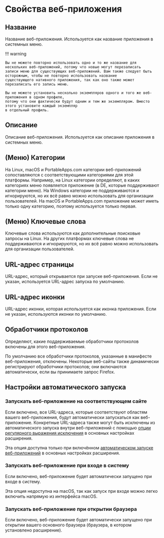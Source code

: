 # Свойства веб-приложения

## Название

Название веб-приложения. Используется как название приложения в системных меню.

!!! warning

    Вы не можете повторно использовать одно и то же название для нескольких веб-приложений, потому что новые могут перезаписать
    записи меню для существующих веб-приложений. Вам также следует быть осторожным, чтобы не повторно использовать название
    существующего нативного приложения, так как оно также может перезаписать его запись меню.

    Вы не можете установить несколько экземпляров одного и того же веб-приложения в одном профиле,
    потому что они фактически будут одним и тем же экземпляром. Вместо этого установите каждый экземпляр
    в отдельный профиль.

## Описание

Описание веб-приложения. Используется как описание приложения в системных меню.

## (Меню) Категории

На Linux, macOS и PortableApps.com категории веб-приложений сопоставляются с соответствующими
категориями для этой платформы. Например, на Linux категории определяют, в каких
категориях меню появляется приложение (в DE, которые поддерживают категории меню). На Windows
категории не поддерживаются и игнорируются, но их всё равно можно использовать для организации пользователей. На macOS и PortableApps.com приложение может иметь только одну категорию,
поэтому используется только первая.

## (Меню) Ключевые слова

Ключевые слова используются как дополнительные поисковые запросы на Linux. На других платформах ключевые слова
не поддерживаются и игнорируются, но их всё равно можно использовать для организации пользователей.

## URL-адрес страницы

URL-адрес, который открывается при запуске веб-приложения. Если не указан, используется URL-адрес запуска по умолчанию.

## URL-адрес иконки

URL-адрес иконки, которая используется как иконка приложения. Если не указан, используются иконки по умолчанию.

## Обработчики протоколов

Определяют, какие поддерживаемые обработчики протоколов включены для этого веб-приложения.

По умолчанию все обработчики протоколов, указанные в манифесте веб-приложения, отключены. Некоторые
веб-сайты также динамически регистрируют обработчики протоколов; они включаются автоматически, если
вы принимаете запрос Firefox.

## Настройки автоматического запуска

### Запускать веб-приложение на соответствующем сайте

Если включено, все URL-адреса, которые соответствуют областям вашего веб-приложения, будут автоматически
запускаться как веб-приложение. Конкретные URL-адреса также могут быть исключены из автоматического
запуска внутри веб-приложений с помощью [опции регулярного выражения исключения](../user-guide/extension.md#automatic-launching-exclusion)
в основных настройках расширения.

Эта опция доступна только при включённом [автоматическом запуске веб-приложений](../user-guide/extension.md#enable-automatic-web-app-launching)
в основных настройках расширения.

### Запускать веб-приложение при входе в систему

Если включено, веб-приложение будет автоматически запущено при входе в систему.

Эта опция недоступна на macOS, так как запуск при входе можно легко включить напрямую
из интерфейса macOS.

### Запускать веб-приложение при открытии браузера

Если включено, веб-приложение будет автоматически запущено при открытии вашего основного браузера
(браузера, в котором установлено расширение).
